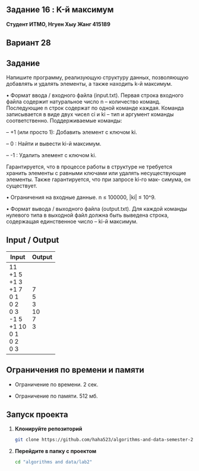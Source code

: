 ## Задание 16 : K-й максимум

**Студент ИТМО,  Нгуен Хыу Жанг  415189**  

## Вариант 28

## Задание

Напишите программу, реализующую структуру данных, позволяющую добавлять и удалять элементы, а также находить k-й максимум.

• Формат ввода / входного файла (input.txt). Первая строка входного файла содержит натуральное число n – количество команд. Последующие n строк содержат по одной команде каждая. Команда записывается в виде двух чисел ci и ki – тип и аргумент команды соответственно. Поддерживаемые команды:

– +1 (или просто 1): Добавить элемент с ключом ki.

– 0 : Найти и вывести ki-й максимум.

– -1 : Удалить элемент с ключом ki.

Гарантируется, что в процессе работы в структуре не требуется хранить элементы с равными ключами или удалять несуществующие элементы. Также гарантируется, что при запросе ki-го мак- симума, он существует.

• Ограничения на входные данные. n ≤ 100000, |ki| ≤ 10^9.

• Формат вывода / выходного файла (output.txt). Для каждой команды нулевого типа в выходной файл должна быть выведена строка, содержащая единственное число – ki-й максимум.
 
## Input / Output 

| Input                                                                                                   | Output                               |   
|---------------------------------------------------------------------------------------------------------|--------------------------------------|
| 11<br/>+1 5<br/>+1 3<br/>+1 7<br/>0 1<br/>0 2<br/>0 3<br/>-1 5<br/>+1 10<br/>0 1<br/>0 2<br/>0 3        | 7<br/>5<br/>3<br/>10<br/>7<br/>3     |


## Ограничения по времени и памяти

- Ограничение по времени. 2 сек.

- Ограничение по памяти. 512 мб.


## Запуск проекта
1. **Клонируйте репозиторий**
   ```bash
   git clone https://github.com/haha523/algorithms-and-data-semester-2.git
   ```
2. **Перейдите в папку с проектом**
   ```bash
   cd "algorithms and data/lab2"
   ```

